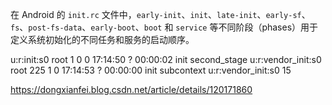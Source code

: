 在 Android 的 `init.rc` 文件中，`early-init`、`init`、`late-init`、`early-sf`、`fs`、`post-fs-data`、`early-boot`、`boot` 和 `service` 等不同阶段（phases）用于定义系统初始化的不同任务和服务的启动顺序。





u:r:init:s0                    root              1      0 0 17:14:50 ?     00:00:02 init second_stage
u:r:vendor_init:s0             root            225      1 0 17:14:53 ?     00:00:00 init subcontext u:r:vendor_init:s0 15





https://dongxianfei.blog.csdn.net/article/details/120171860